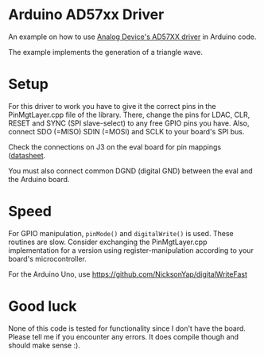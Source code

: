# Arduino AD57xx Driver

An example on how to use [Analog Device's AD57XX
driver](https://wiki.analog.com/resources/tools-software/uc-drivers/renesas/ad5780#driver_description) in
Arduino code. 

The example implements the generation of a triangle wave. 

# Setup

For this driver to work you have to give it the correct pins in the PinMgtLayer.cpp file of the library. There,
change the pins for LDAC, CLR, RESET and SYNC (SPI slave-select) to any free GPIO pins you have. Also, connect
SDO (=MISO) SDIN (=MOSI) and SCLK to your board's SPI bus.

Check the connections on J3 on the eval board for pin mappings
([datasheet](https://www.analog.com/media/en/technical-documentation/user-guides/UG-256.pdf). 

You must also connect common DGND (digital GND) between the eval and the Arduino board.

# Speed

For GPIO manipulation, `pinMode()` and `digitalWrite()` is used. These routines are slow. Consider exchanging
the PinMgtLayer.cpp implementation for a version using register-manipulation according to your board's
microcontroller.

For the Arduino Uno, use https://github.com/NicksonYap/digitalWriteFast


# Good luck

None of this code is tested for functionality since I don't have the board. Please tell me if you encounter any
errors. It does compile though and should make sense :).
